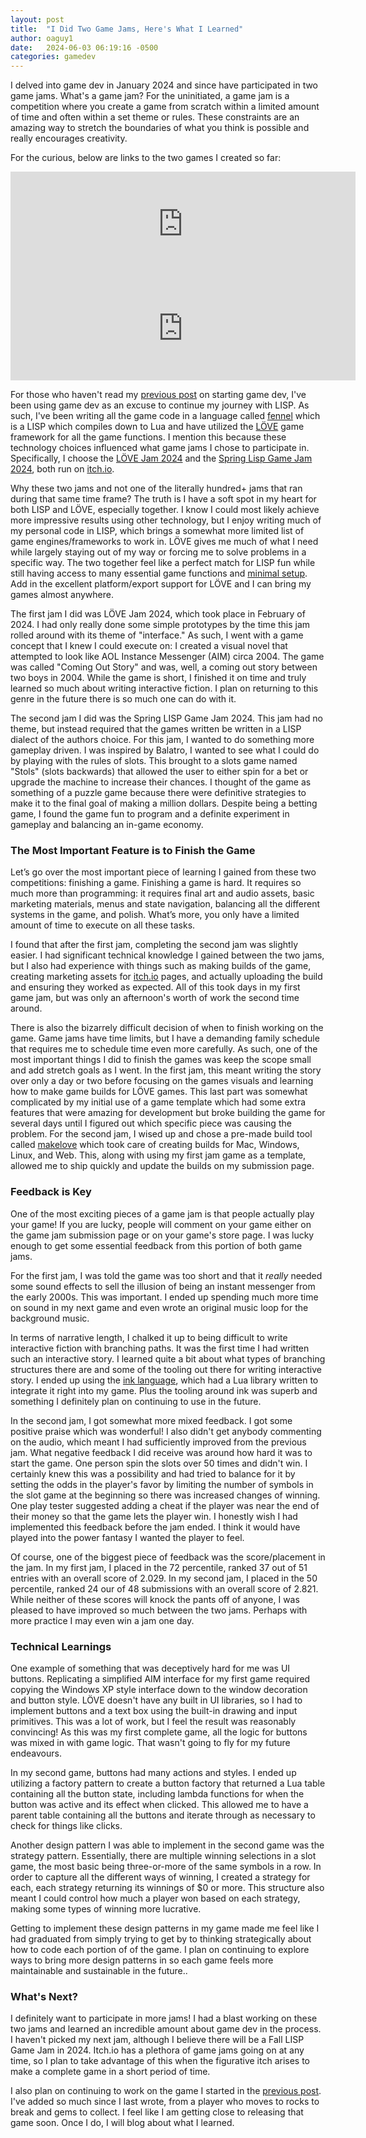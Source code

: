 ```yaml
---
layout: post
title:  "I Did Two Game Jams, Here's What I Learned"
author: oaguy1
date:   2024-06-03 06:19:16 -0500
categories: gamedev
---
```


I delved into  game dev in January 2024 and since have participated in two game jams. What's a game jam? For the uninitiated, a game jam is a competition where you create a game from scratch within a limited amount of time and often within a set theme or rules. These constraints are an amazing way to stretch the boundaries of what you think is possible and really encourages creativity.

For the curious, below are links to the two games I created so far:

<iframe frameborder="0" src="https://itch.io/embed/2544698?dark=true" width="552" height="167"><a href="https://oaguy1.itch.io/coming-out-story">Coming Out Story by oaguy1</a></iframe>

<iframe frameborder="0" src="https://itch.io/embed/2722800?dark=true" width="552" height="167"><a href="https://oaguy1.itch.io/stols">Stols by oaguy1</a></iframe>

For those who haven't read my [previous post](/posts/build-a-stupid-game/) on starting game dev, I've been using game dev as an excuse to continue my journey with LISP. As such, I've been writing all the game code in a language called [fennel](https://fennel-lang.org) which is a LISP which compiles down to Lua and have utilized the [LÖVE](https://www.love2d.org) game framework for all the game functions. I mention this because these technology choices influenced what game jams I chose to participate in. Specifically, I choose the [LÖVE Jam 2024](https://itch.io/jam/love2d-jam-2024) and the [Spring Lisp Game Jam 2024](https://itch.io/jam/spring-lisp-game-jam-2024), both run on [itch.io](https://itch.io).

Why these two jams and not one of the literally hundred+ jams that ran during that same time frame? The truth is I have a soft spot in my heart for both LISP and LÖVE, especially together. I know I could most likely achieve more impressive results using other technology, but I enjoy writing much of my personal code in LISP, which brings a somewhat more limited list of game engines/frameworks to work in. LÖVE gives me much of what I need while largely staying out of my way or forcing me to solve problems in a specific way. The two together feel like a perfect match for LISP fun while still having access to many essential game functions and [minimal setup](https://sr.ht/~benthor/absolutely-minimal-love2d-fennel/). Add in the excellent platform/export support for LÖVE and I can bring my games almost anywhere.

The first jam I did was LÖVE Jam 2024, which took place in February of 2024. I had only really done some simple prototypes by the time this jam rolled around with its theme of "interface." As such, I went with a game concept that I knew I could execute on: I created a visual novel that attempted to look like AOL Instance Messenger (AIM) circa 2004. The game was called "Coming Out Story" and was, well, a coming out story between two boys in 2004. While the game is short, I finished it on time and truly learned so much about writing interactive fiction. I plan on returning to this genre in the future there is so much one can do with it.

The second jam I did was the Spring LISP Game Jam 2024. This jam had no theme, but instead required that the games written be written in a LISP dialect of the authors choice. For this jam, I wanted to do something more gameplay driven. I was inspired by Balatro, I wanted to see what I could do by playing with the rules of slots. This brought to a slots game named "Stols" (slots backwards) that allowed the user to either spin for a bet or upgrade the machine to increase their chances. I thought of the game as something of a puzzle game because there were definitive strategies to make it to the final goal of making a million dollars. Despite being a betting game, I found the game fun to program and a definite experiment in gameplay and balancing an in-game economy.

### The Most Important Feature is to Finish the Game

Let’s go over the most important piece of learning I gained from these two competitions: finishing a game. Finishing a game is hard. It requires so much more than programming: it requires final art and audio assets, basic marketing materials, menus and state navigation, balancing all the different systems in the game, and polish. What’s more, you only have a limited amount of time to execute on all these tasks.

I found that after the first jam, completing the second jam was slightly easier. I had significant technical knowledge I gained between the two jams, but I also had experience with things such as making builds of the game, creating marketing assets for [itch.io](https://itch.io) pages, and actually uploading the build and ensuring they worked as expected. All of this took days in my first game jam, but was only an afternoon's worth of work the second time around.

There is also the bizarrely difficult decision of when to finish working on the game. Game jams have time limits, but I have a demanding family schedule that requires me to schedule time even more carefully. As such, one of the most important things I did to finish the games was keep the scope small and add stretch goals as I went. In the first jam, this meant writing the story over only a day or two before focusing on the games visuals and learning how to make game builds for LÖVE games. This last part was somewhat complicated by my initial use of a game template which had some extra features that were amazing for development but broke building the game for several days until I figured out which specific piece was causing the problem. For the second jam, I wised up and chose a pre-made build tool called [makelove](https://github.com/pfirsich/makelove) which took care of creating builds for Mac, Windows, Linux, and Web. This, along with using my first jam game as a template, allowed me to ship quickly and update the builds on my submission page.

### Feedback is Key

One of the most exciting pieces of a game jam is that people actually play your game! If you are lucky, people will comment on your game either on the game jam submission page or on your game's store page. I was lucky enough to get some essential feedback from this portion of both game jams.

For the first jam, I was told the game was too short and that it *really* needed some sound effects to sell the illusion of being an instant messenger from the early 2000s. This was important. I ended up spending much more time on sound in my next game and even wrote an original music loop for the background music.

In terms of narrative length, I chalked it up to being difficult to write interactive fiction with branching paths. It was the first time I had written such an interactive story. I learned quite a bit about what types of branching structures there are and some of the tooling out there for writing interactive story. I ended up using the [ink language](https://www.inklestudios.com/ink/), which had a Lua library written to integrate it right into my game. Plus the tooling around ink was superb and something I definitely plan on continuing to use in the future.

In the second jam, I got somewhat more mixed feedback. I got some positive praise which was wonderful! I also didn't get anybody commenting on the audio, which meant I had sufficiently improved from the previous jam. What negative feedback I did receive was around how hard it was to start the game. One person spin the slots over 50 times and didn't win. I certainly knew this was a possibility and had tried to balance for it by setting the odds in the player's favor by limiting the number of symbols in the slot game at the beginning so there was increased changes of winning. One play tester suggested adding a cheat if the player was near the end of their money so that the game lets the player win. I honestly wish I had implemented this feedback before the jam ended. I think it would have played into the power fantasy I wanted the player to feel.

Of course, one of the biggest piece of feedback was the score/placement in the jam. In my first jam, I placed in the 72 percentile, ranked 37 out of 51 entries with an overall score of 2.029. In my second jam, I placed in the 50 percentile, ranked 24 our of 48 submissions with an overall score of 2.821. While neither of these scores will knock the pants off of anyone, I was pleased to have improved so much between the two jams. Perhaps with more practice I may even win a jam one day.

### Technical Learnings

One example of something that was deceptively hard for me was UI buttons. Replicating a simplified AIM interface for my first game required copying the Windows XP style interface down to the window decoration and button style. LÖVE doesn't have any built in UI libraries, so I had to implement buttons and a text box using the built-in drawing and input primitives. This was a lot of work, but I feel the result was reasonably convincing! As this was my first complete game, all the logic for buttons was mixed in with game logic. That wasn't going to fly for my future endeavours.

In my second game, buttons had many actions and styles. I ended up utilizing a factory pattern to create a button factory that returned a Lua table containing all the button state, including lambda functions for when the button was active and its effect when clicked. This allowed me to have a parent table containing all the buttons and iterate through as necessary to check for things like clicks. 

Another design pattern I was able to implement in the second game was the strategy pattern. Essentially, there are multiple winning selections in a slot game, the most basic being three-or-more of the same symbols in a row. In order to capture all the different ways of winning, I created a strategy for each, each strategy returning its winnings of $0 or more. This structure also meant I could control how much a player won based on each strategy, making some types of winning more lucrative.

Getting to implement these design patterns in my game made me feel like I had graduated from simply trying to get by to thinking strategically about how to code each portion of of the game. I plan on continuing to explore ways to bring more design patterns in so each game feels more maintainable and sustainable in the future..

### What's Next?

I definitely want to participate in more jams! I had a blast working on these two jams and learned an incredible amount about game dev in the process. I haven't picked my next jam, although I believe there will be a Fall LISP Game Jam in 2024. Itch.io has a plethora of game jams going on at any time, so I plan to take advantage of this when the figurative itch arises to make a complete game in a short period of time.

I also plan on continuing to work on the game I started in the [previous post](/posts/build-a-stupid-game/). I've added so much since I last wrote, from a player who moves to rocks to break and gems to collect. I feel like I am getting close to releasing that game soon. Once I do, I will blog about what I learned.
